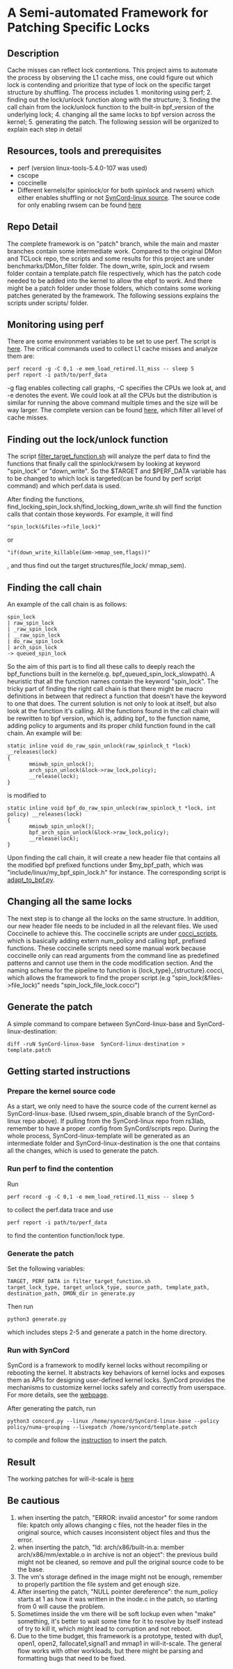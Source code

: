 # A Semi-automated Framework for Patching Specific Locks
## Description
Cache misses can reflect lock contentions. This project aims to automate the process by observing the L1 cache miss, one could figure out which lock is contending and prioritize that type of lock on the specific target structure by shuffling. The process includes 1. monitoring using perf; 2. finding out the lock/unlock function along with the structure; 3. finding the call chain from the lock/unlock function to the built-in bpf_version of the underlying lock; 4. changing all the same locks to bpf version across the kernel; 5. generating the patch. The following session will be organized to explain each step in detail

## Resources, tools and prerequisites
* perf (version linux-tools-5.4.0-107 was used)
* cscope
* coccinelle
* Different kernels(for spinlock/or for both spinlock and rwsem) which either enables shuffling or not [SynCord-linux source](https://github.com/SeverinaZheng/SynCord-linux/tree/main). The source code for only enabling rwsem can be found [here](https://github.com/rs3lab/TCLocks/tree/shfllock/src/kernel/linux-5.14.16)

## Repo Detail
The complete framework is on "patch" branch, while the main and master branches contain some intermediate work. Compared to the original DMon and TCLock repo, the scripts and some results for this project are under benchmarks/DMon_filter folder. The down_write, spin_lock and rwsem folder contain a template.patch file respectively, which has the patch code needed to be added into the kernel to allow the ebpf to work. And there might be a patch folder under those folders, which contains some working patches generated by the framework. The following sessions explains the scripts under scripts/ folder.

## Monitoring using perf
There are some environment variables to be set to use perf. The script is [here](https://github.com/SeverinaZheng/DMon-TCLock/blob/patch/benchmarks/DMon_filter/scripts/setenv.sh). The critical commands used to collect L1 cache misses and analyze them are:
```
perf record -g -C 0,1 -e mem_load_retired.l1_miss -- sleep 5
perf report -i path/to/perf_data
```
-g flag enables collecting call graphs, -C specifies the CPUs we look at, and -e denotes the event. We could look at all the CPUs but the distribution is similar for running the above command multiple times and the size will be way larger. The complete version can be found [here](https://github.com/efeslab/DMon-AE/blob/main/test-case/run.sh), which filter all level of cache misses.

## Finding out the lock/unlock function
The script [filter_target_function.sh](https://github.com/SeverinaZheng/DMon-TCLock/blob/patch/benchmarks/DMon_filter/scripts/filter_target_function.sh) will analyze the perf data to find the functions that finally call the spinlock/rwsem by looking at keyword "spin_lock" or "down_write". So the $TARGET and $PERF_DATA variable has to be changed to which lock is targeted(can be found by perf script command) and which perf.data is used.

After finding the functions, find_locking_spin_lock.sh/find_locking_down_write.sh will find the function calls that contain those keywords. For example, it will find 
```
"spin_lock(&files->file_lock)"
```
or
```
"if(down_write_killable(&mm->mmap_sem,flags))"
```
, and thus find out the target structures(file_lock/ mmap_sem).

## Finding the call chain
An example of the call chain is as follows:
```
spin_lock
| raw_spin_lock
| _raw_spin_lock
| __raw_spin_lock
| do_raw_spin_lock
| arch_spin_lock
-> queued_spin_lock
```
So the aim of this part is to find all these calls to deeply reach the bpf_functions built in the kernel(e.g. bpf_queued_spin_lock_slowpath). A heuristic that all the function names contain the keyword "spin_lock". The tricky part of finding the right call chain is that there might be macro definitions in between that redirect a function that doesn't have the keyword to one that does. The current solution is not only to look at itself, but also look at the function it's calling. All the functions found in the call chain will be rewritten to bpf version, which is, adding bpf_ to the function name, adding policy to arguments and its proper child function found in the call chain. An example will be:
```
static inline void do_raw_spin_unlock(raw_spinlock_t *lock) __releases(lock)
{
       mmiowb_spin_unlock();
       arch_spin_unlock(&lock->raw_lock,policy);
       __release(lock);
}
```
is modified to
```
static inline void bpf_do_raw_spin_unlock(raw_spinlock_t *lock, int policy) __releases(lock)
{
       mmiowb_spin_unlock();
       bpf_arch_spin_unlock(&lock->raw_lock,policy);
       __release(lock);
}

```

Upon finding the call chain, it will create a new header file that contains all the modified bpf prefixed functions under $my_bpf_path, which was "include/linux/my_bpf_spin_lock.h" for instance. The corresponding script is [adapt_to_bpf.py](https://github.com/SeverinaZheng/DMon-TCLock/blob/patch/benchmarks/DMon_filter/scripts/adapt_to_bpf.py).

## Changing all the same locks
The next step is to change all the locks on the same structure. In addition, our new header file needs to be included in all the relevant files. We used Coccinelle to achieve this. The coccinelle scripts are under [cocci_scripts](https://github.com/SeverinaZheng/DMon-TCLock/tree/patch/benchmarks/DMon_filter/scripts/cocci_scripts), which is basically adding extern num_policy and calling bpf_ prefixed functions. These coccinelle scripts need some manual work because coccinelle only can read arguments from the command line as predefined patterns and cannot use them in the code modification section. And the naming schema for the pipeline to function is {lock_type}_{structure}.cocci, which allows the framework to find the proper script.(e.g "spin_lock(&files->file_lock)" needs "spin_lock_file_lock.cocci")

## Generate the patch
A simple command to compare between SynCord-linux-base and SynCord-linux-destination:
```
diff -ruN SynCord-linux-base  SynCord-linux-destination > template.patch
```

## Getting started instructions
### Prepare the kernel source code
As a start, we only need to have the source code of the current kernel as SynCord-linux-base. (Used rwsem_spin_disable branch of the SynCord-linux repo above). If pulling from the SynCord-linux repo from rs3lab, remember to have a proper .config from SynCord/scripts repo. During the whole process, SynCord-linux-template will be generated as an intermediate folder and SynCord-linux-destination is the one that contains all the changes, which is used to generate the patch. 

### Run perf to find the contention
Run 
```
perf record -g -C 0,1 -e mem_load_retired.l1_miss -- sleep 5
```
to collect the perf.data trace and use 
```
perf report -i path/to/perf_data
```
to find the contention function/lock type.

### Generate the patch
Set the following variables:
```
TARGET, PERF_DATA in filter_target_function.sh
target_lock_type, target_unlock_type, source_path, template_path, destination_path, DMON_dir in generate.py
```
Then run 
```
python3 generate.py
```
which includes steps 2-5 and generate a patch in the home directory.

### Run with SynCord 
SynCord is a framework to modify kernel locks without recompiling or rebooting the kernel. It abstracts key behaviors of kernel locks and exposes them as APIs for designing user-defined kernel locks. SynCord provides the mechanisms to customize kernel locks safely and correctly from userspace. For more details, see the [webpage](https://rs3lab.github.io/SynCord/).

After generating the patch, run
```
python3 concord.py --linux /home/syncord/SynCord-linux-base --policy policy/numa-grouping --livepatch /home/syncord/template.patch
```
to compile and follow the [instruction](https://rs3lab.github.io/SynCord/docs/artifact.html) to insert the patch.


## Result
The working patches for will-it-scale is [here](https://github.com/SeverinaZheng/DMon-TCLock/tree/patch/benchmarks/DMon_filter/spin_lock/patches)
## Be cautious
1. when inserting the patch, "ERROR: invalid ancestor" for some random file: kpatch only allows changing c files, not the header files in the original source, which causes inconsistent object files and thus the error.
2. when inserting the patch, "ld: arch/x86/built-in.a: member arch/x86/mm/extable.o in archive is not an object": the previous build might not be cleaned, so remove and pull the original source code to be the base.
3. The vm's storage defined in the image might not be enough, remember to properly partition the file system and get enough size.
4. After inserting the patch, "NULL pointer dereference": the num_policy starts at 1 as how it was written in the inode.c in the patch, so starting from 0 will cause the problem.
5. Sometimes inside the vm there will be soft lockup even when "make" something, it's better to wait some time for it to resolve by itself instead of try to kill it, which might lead to corruption and not reboot.
6. Due to the time budget, this framework is a prototype, tested with dup1, open1, open2, fallocate1,signal1 and mmap1 in will-it-scale. The general flow works with other workloads, but there might be parsing and formatting bugs that need to be fixed.

